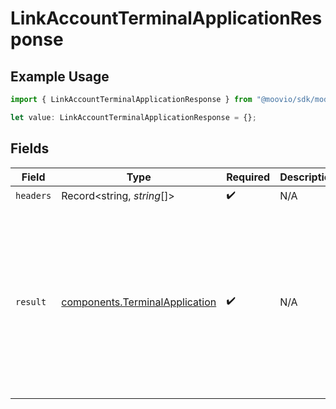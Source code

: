 # LinkAccountTerminalApplicationResponse

## Example Usage

```typescript
import { LinkAccountTerminalApplicationResponse } from "@moovio/sdk/models/operations";

let value: LinkAccountTerminalApplicationResponse = {};
```

## Fields

| Field                                                                                                                                                                                                                                 | Type                                                                                                                                                                                                                                  | Required                                                                                                                                                                                                                              | Description                                                                                                                                                                                                                           | Example                                                                                                                                                                                                                               |
| ------------------------------------------------------------------------------------------------------------------------------------------------------------------------------------------------------------------------------------- | ------------------------------------------------------------------------------------------------------------------------------------------------------------------------------------------------------------------------------------- | ------------------------------------------------------------------------------------------------------------------------------------------------------------------------------------------------------------------------------------- | ------------------------------------------------------------------------------------------------------------------------------------------------------------------------------------------------------------------------------------- | ------------------------------------------------------------------------------------------------------------------------------------------------------------------------------------------------------------------------------------- |
| `headers`                                                                                                                                                                                                                             | Record<string, *string*[]>                                                                                                                                                                                                            | :heavy_check_mark:                                                                                                                                                                                                                    | N/A                                                                                                                                                                                                                                   |                                                                                                                                                                                                                                       |
| `result`                                                                                                                                                                                                                              | [components.TerminalApplication](../../models/components/terminalapplication.md)                                                                                                                                                      | :heavy_check_mark:                                                                                                                                                                                                                    | N/A                                                                                                                                                                                                                                   | {<br/>"terminalApplicationID": "12345678-1234-1234-1234-123456789012",<br/>"status": "enabled",<br/>"platform": "ios",<br/>"appBundleID": "com.example.app",<br/>"packageName": "com.example.app",<br/>"sha256Digest": "1234567890",<br/>"versionCode": "1.0.0"<br/>} |
